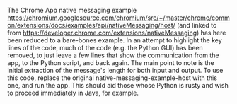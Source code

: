 The Chrome App native messaging example https://chromium.googlesource.com/chromium/src/+/master/chrome/common/extensions/docs/examples/api/nativeMessaging/host/ 
(and linked to from https://developer.chrome.com/extensions/nativeMessaging) has here been reduced to a bare-bones example.  In an attempt to highlight the key 
lines of the code, much of the code (e.g. the Python GUI) has been removed, to just leave a few lines that show the communication from the app, to the Python script, 
and back again.  The main point to note is the initial extraction of the message's length for both input and output.  To use this code, replace the original 
native-messaging-example-host with this one, and run the app.  This should aid those whose Python is rusty and wish to proceed immediately in Java, for example.  
